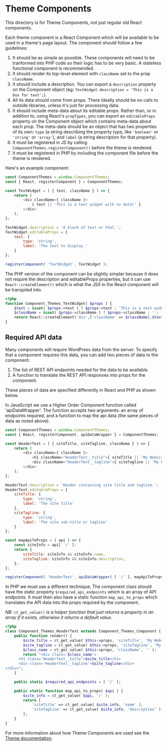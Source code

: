 # Theme Components

This directory is for Theme Components, not just regular old React components.

Each theme component is a React Component which will be available to be used in a theme's page layout. The component should follow a few guidelines:

1. It should be as simple as possible. These components will need to be tranformed into PHP code so their logic has to be very basic. A stateless functional component is recommended.
2. It should render its top-level element with `className` set to the prop `className`.
3. It should include a description. You can export a `description` property on the Component object (eg: `TextWidget.description = 'This is a box for text';`).
4. All its data should come from props. There ideally should be no calls to outside libraries, unless it's just for processing data.
5. It should include meta-data about its editable props. Rather than, or in addition to, using React's `propTypes`, you can export an `editableProps` property on the Component object which contains meta-data about each prop. The meta-data should be an object that has two properties of its own: `type` (a string describing the property type, like `'boolean'` or `'string'` or `'array'`), and `label` (a string description for that property).
6. It must be registered in JS by calling `ComponentThemes.registerComponent()` before the theme is rendered.
7. It must be registered in PHP by including the component file before the theme is rendered.

Here's an example component:

```js
const ComponentThemes = window.ComponentThemes;
const { React, registerComponent } = ComponentThemes;

const TextWidget = ( { text, className } ) => {
	return (
		<div className={ className }>
			{ text || 'This is a text widget with no data!' }
		</div>
	);
};

TextWidget.description = 'A block of text or html.';
TextWidget.editableProps = {
	text: {
		type: 'string',
		label: 'The text to display.'
	}
};

registerComponent( 'TextWidget', TextWidget );
```

The PHP version of the component can be slightly simpler because it does not require the description and editableProps properties, but it can use `React::createElement()` which is what the JSX in the React component will be transpiled into.

```php
<?php
function Component_Themes_TextWidget( $props ) {
	$text = isset( $props->text ) ? $props->text : 'This is a text widget with no data!';
	$className = isset( $props->className ) ? $props->className : '';
	return React::createElement('div',['className' => $className],$text);
}

```

## Required API data

Many components will require WordPress data from the server. To specify that a component requires this data, you can add two pieces of data to the component:

1. The list of REST API endpoints needed for the data to be available.
2. A function to translate the REST API responses into props for the component.

These pieces of data are specified differently in React and PHP as shown below.

In JavaScript we use a Higher Order Component function called 'apiDataWrapper'. The function accepts two arguments: an array of endpoints required, and a function to map the api data (the same pieces of data as noted above).

```js
const ComponentThemes = window.ComponentThemes;
const { React, registerComponent, apiDataWrapper } = ComponentThemes;

const HeaderText = ( { siteTitle, siteTagline, className } ) => {
	return (
		<div className={ className }>
			<h1 className="HeaderText__title">{ siteTitle || 'My Website' }</h1>
			<div className="HeaderText__tagline">{ siteTagline || 'My home on the web' }</div>
		</div>
	);
};

HeaderText.description = 'Header containing site title and tagline.';
HeaderText.editableProps = {
	siteTitle: {
		type: 'string',
		label: 'The site title'
	},
	siteTagline: {
		type: 'string',
		label: 'The site sub-title or tagline'
	}
};

const mapApiToProps = ( api ) => {
	const siteInfo = api[ '/' ];
	return {
		siteTitle: siteInfo && siteInfo.name,
		siteTagline: siteInfo && siteInfo.description,
	};
};

registerComponent( 'HeaderText', apiDataWrapper( [ '/' ], mapApiToProps )( HeaderText ) );
```

In PHP we must use a different technique. The component class should have the static property `$required_api_endpoints` which is an array of API endpoints. It must then also have a static function `map_api_to_props` which translates the API data into the props required by the component.

*NB: `ct_get_value()` is a helper function that just returns a property in an array if it exists, otherwise it returns a default value.*

```php
<?php
class Component_Themes_HeaderText extends Component_Themes_Component {
	public function render() {
		$site_title = ct_get_value( $this->props, 'siteTitle', 'My Website' );
		$site_tagline = ct_get_value( $this->props, 'siteTagline', 'My home on the web' );
		$class_name = ct_get_value( $this->props, 'className', '' );
		return "<div class='$class_name'>
      <h1 class='HeaderText__title'>$site_title</h1>
      <div class='HeaderText__tagline'>$site_tagline</div>
</div>";
	}

	public static $required_api_endpoints = [ '/' ];

	public static function map_api_to_props( $api ) {
		$site_info = ct_get_value( $api, '/' );
		return [
			'siteTitle' => ct_get_value( $site_info, 'name' ),
			'siteTagline' => ct_get_value( $site_info, 'description' ),
		];
	}
}

```

For more information about how Theme Components are used see the [Theme documentation](../themes/README.md).
